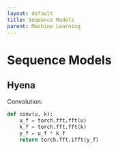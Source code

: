```yaml
---
layout: default
title: Sequence Models
parent: Machine Learning
---
```


# Sequence Models

## Hyena

Convolution:

```python
def conv(u, k):
    u_f = torch.fft.fft(u)
    k_f = torch.fft.fft(k)
    y_f = u_f * k_f
    return torch.fft.ifft(y_f)
```
